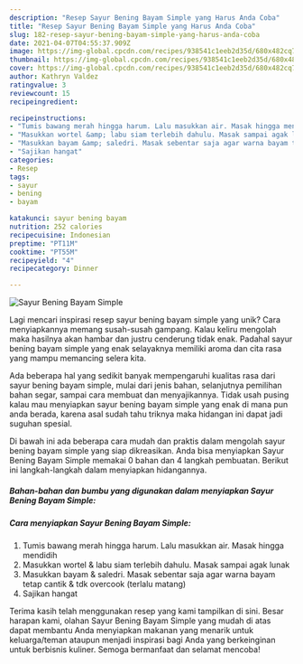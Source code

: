 ```yaml
---
description: "Resep Sayur Bening Bayam Simple yang Harus Anda Coba"
title: "Resep Sayur Bening Bayam Simple yang Harus Anda Coba"
slug: 182-resep-sayur-bening-bayam-simple-yang-harus-anda-coba
date: 2021-04-07T04:55:37.909Z
image: https://img-global.cpcdn.com/recipes/938541c1eeb2d35d/680x482cq70/sayur-bening-bayam-simple-foto-resep-utama.jpg
thumbnail: https://img-global.cpcdn.com/recipes/938541c1eeb2d35d/680x482cq70/sayur-bening-bayam-simple-foto-resep-utama.jpg
cover: https://img-global.cpcdn.com/recipes/938541c1eeb2d35d/680x482cq70/sayur-bening-bayam-simple-foto-resep-utama.jpg
author: Kathryn Valdez
ratingvalue: 3
reviewcount: 15
recipeingredient:

recipeinstructions:
- "Tumis bawang merah hingga harum. Lalu masukkan air. Masak hingga mendidih"
- "Masukkan wortel &amp; labu siam terlebih dahulu. Masak sampai agak lunak"
- "Masukkan bayam &amp; saledri. Masak sebentar saja agar warna bayam tetap cantik &amp; tdk overcook (terlalu matang)"
- "Sajikan hangat"
categories:
- Resep
tags:
- sayur
- bening
- bayam

katakunci: sayur bening bayam 
nutrition: 252 calories
recipecuisine: Indonesian
preptime: "PT11M"
cooktime: "PT55M"
recipeyield: "4"
recipecategory: Dinner

---
```



![Sayur Bening Bayam Simple](https://img-global.cpcdn.com/recipes/938541c1eeb2d35d/680x482cq70/sayur-bening-bayam-simple-foto-resep-utama.jpg)

Lagi mencari inspirasi resep sayur bening bayam simple yang unik? Cara menyiapkannya memang susah-susah gampang. Kalau keliru mengolah maka hasilnya akan hambar dan justru cenderung tidak enak. Padahal sayur bening bayam simple yang enak selayaknya memiliki aroma dan cita rasa yang mampu memancing selera kita.

Ada beberapa hal yang sedikit banyak mempengaruhi kualitas rasa dari sayur bening bayam simple, mulai dari jenis bahan, selanjutnya pemilihan bahan segar, sampai cara membuat dan menyajikannya. Tidak usah pusing kalau mau menyiapkan sayur bening bayam simple yang enak di mana pun anda berada, karena asal sudah tahu triknya maka hidangan ini dapat jadi suguhan spesial.




Di bawah ini ada beberapa cara mudah dan praktis dalam mengolah sayur bening bayam simple yang siap dikreasikan. Anda bisa menyiapkan Sayur Bening Bayam Simple memakai 0 bahan dan 4 langkah pembuatan. Berikut ini langkah-langkah dalam menyiapkan hidangannya.

<!--inarticleads1-->

##### Bahan-bahan dan bumbu yang digunakan dalam menyiapkan Sayur Bening Bayam Simple:





<!--inarticleads2-->

##### Cara menyiapkan Sayur Bening Bayam Simple:

1. Tumis bawang merah hingga harum. Lalu masukkan air. Masak hingga mendidih
1. Masukkan wortel &amp; labu siam terlebih dahulu. Masak sampai agak lunak
1. Masukkan bayam &amp; saledri. Masak sebentar saja agar warna bayam tetap cantik &amp; tdk overcook (terlalu matang)
1. Sajikan hangat




Terima kasih telah menggunakan resep yang kami tampilkan di sini. Besar harapan kami, olahan Sayur Bening Bayam Simple yang mudah di atas dapat membantu Anda menyiapkan makanan yang menarik untuk keluarga/teman ataupun menjadi inspirasi bagi Anda yang berkeinginan untuk berbisnis kuliner. Semoga bermanfaat dan selamat mencoba!
